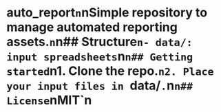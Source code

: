 ﻿# auto_report`n`nSimple repository to manage automated reporting assets.`n`n## Structure`n- data/: input spreadsheets`n`n## Getting started`n1. Clone the repo.`n2. Place your input files in `data/`.`n`n## License`nMIT`n
